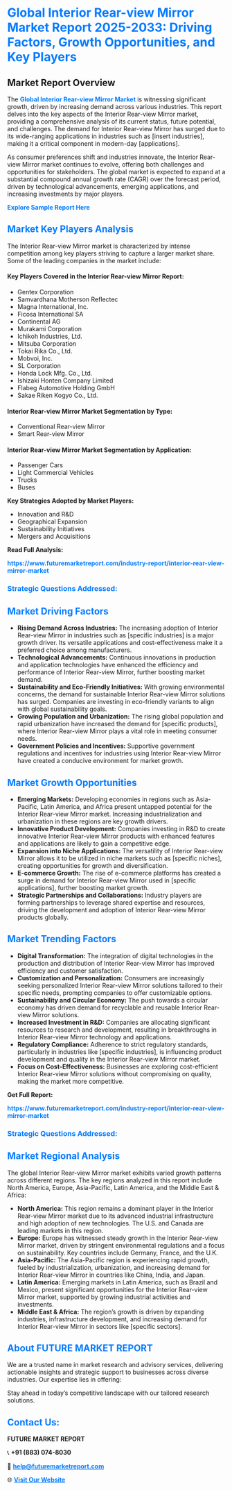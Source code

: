 <h1 style="color: #007BFF;">Global Interior Rear-view Mirror Market Report 2025-2033: Driving Factors, Growth Opportunities, and Key Players</h1>

<section id="overview">
<h2>Market Report Overview</h2>
<p>The <a href="https://www.futuremarketreport.com/industry-report/interior-rear-view-mirror-market" style="color: #007BFF; text-decoration: none;"><strong>Global Interior Rear-view Mirror Market</strong></a> is witnessing significant growth, driven by increasing demand across various industries. This report delves into the key aspects of the Interior Rear-view Mirror market, providing a comprehensive analysis of its current status, future potential, and challenges. The demand for Interior Rear-view Mirror has surged due to its wide-ranging applications in industries such as [insert industries], making it a critical component in modern-day [applications].</p>
<p>As consumer preferences shift and industries innovate, the Interior Rear-view Mirror market continues to evolve, offering both challenges and opportunities for stakeholders. The global market is expected to expand at a substantial compound annual growth rate (CAGR) over the forecast period, driven by technological advancements, emerging applications, and increasing investments by major players.</p>
</section>

<section id="overview">
<p><a href="https://www.futuremarketreport.com/request-sample/reportId=53831" style="color: #007BFF; text-decoration: none;"><strong>Explore Sample Report Here</strong></a></p>
</section>

<section id="key-players">
<h2 style="color: #007BFF;">Market Key Players Analysis</h2>
<p>The Interior Rear-view Mirror market is characterized by intense competition among key players striving to capture a larger market share. Some of the leading companies in the market include:</p>
<h4>Key Players Covered in the Interior Rear-view Mirror Report:</h4>
<ul><li>Gentex Corporation</li><li>Samvardhana Motherson Reflectec</li><li>Magna International, Inc.</li><li>Ficosa International SA</li><li>Continental AG</li><li>Murakami Corporation</li><li>Ichikoh Industries, Ltd.</li><li>Mitsuba Corporation</li><li>Tokai Rika Co., Ltd.</li><li>Mobvoi, Inc.</li><li>SL Corporation</li><li>Honda Lock Mfg. Co., Ltd.</li><li>Ishizaki Honten Company Limited</li><li>Flabeg Automotive Holding GmbH</li><li>Sakae Riken Kogyo Co., Ltd.</li></ul>
<h4>Interior Rear-view Mirror Market Segmentation by Type:</h4>
<ul><li>Conventional Rear-view Mirror</li><li>Smart Rear-view Mirror</li></ul>

<h4>Interior Rear-view Mirror Market Segmentation by Application:</h4>
<ul><li>Passenger Cars</li><li>Light Commercial Vehicles</li><li>Trucks</li><li>Buses</li></ul>
<p><strong>Key Strategies Adopted by Market Players:</strong></p>
<ul>
<li>Innovation and R&D</li>
<li>Geographical Expansion</li>
<li>Sustainability Initiatives</li>
<li>Mergers and Acquisitions</li>
</ul>
</section>

<section>
<p><strong>Read Full Analysis: </strong></p><a href="https://www.futuremarketreport.com/industry-report/interior-rear-view-mirror-market" style="color: #007BFF; text-decoration: none;"><strong>https://www.futuremarketreport.com/industry-report/interior-rear-view-mirror-market</strong></a>
<h3 style="color: #007BFF;">Strategic Questions Addressed:</h3>
</section>

<section id="driving-factors">
<h2 style="color: #007BFF;">Market Driving Factors</h2>
<ul>
<li><strong>Rising Demand Across Industries:</strong> The increasing adoption of Interior Rear-view Mirror in industries such as [specific industries] is a major growth driver. Its versatile applications and cost-effectiveness make it a preferred choice among manufacturers.</li>
<li><strong>Technological Advancements:</strong> Continuous innovations in production and application technologies have enhanced the efficiency and performance of Interior Rear-view Mirror, further boosting market demand.</li>
<li><strong>Sustainability and Eco-Friendly Initiatives:</strong> With growing environmental concerns, the demand for sustainable Interior Rear-view Mirror solutions has surged. Companies are investing in eco-friendly variants to align with global sustainability goals.</li>
<li><strong>Growing Population and Urbanization:</strong> The rising global population and rapid urbanization have increased the demand for [specific products], where Interior Rear-view Mirror plays a vital role in meeting consumer needs.</li>
<li><strong>Government Policies and Incentives:</strong> Supportive government regulations and incentives for industries using Interior Rear-view Mirror have created a conducive environment for market growth.</li>
</ul>
</section>

<section id="growth-opportunities">
<h2 style="color: #007BFF;">Market Growth Opportunities</h2>
<ul>
<li><strong>Emerging Markets:</strong> Developing economies in regions such as Asia-Pacific, Latin America, and Africa present untapped potential for the Interior Rear-view Mirror market. Increasing industrialization and urbanization in these regions are key growth drivers.</li>
<li><strong>Innovative Product Development:</strong> Companies investing in R&D to create innovative Interior Rear-view Mirror products with enhanced features and applications are likely to gain a competitive edge.</li>
<li><strong>Expansion into Niche Applications:</strong> The versatility of Interior Rear-view Mirror allows it to be utilized in niche markets such as [specific niches], creating opportunities for growth and diversification.</li>
<li><strong>E-commerce Growth:</strong> The rise of e-commerce platforms has created a surge in demand for Interior Rear-view Mirror used in [specific applications], further boosting market growth.</li>
<li><strong>Strategic Partnerships and Collaborations:</strong> Industry players are forming partnerships to leverage shared expertise and resources, driving the development and adoption of Interior Rear-view Mirror products globally.</li>
</ul>
</section>

<section id="trending-factors">
<h2 style="color: #007BFF;">Market Trending Factors</h2>
<ul>
<li><strong>Digital Transformation:</strong> The integration of digital technologies in the production and distribution of Interior Rear-view Mirror has improved efficiency and customer satisfaction.</li>
<li><strong>Customization and Personalization:</strong> Consumers are increasingly seeking personalized Interior Rear-view Mirror solutions tailored to their specific needs, prompting companies to offer customizable options.</li>
<li><strong>Sustainability and Circular Economy:</strong> The push towards a circular economy has driven demand for recyclable and reusable Interior Rear-view Mirror solutions.</li>
<li><strong>Increased Investment in R&D:</strong> Companies are allocating significant resources to research and development, resulting in breakthroughs in Interior Rear-view Mirror technology and applications.</li>
<li><strong>Regulatory Compliance:</strong> Adherence to strict regulatory standards, particularly in industries like [specific industries], is influencing product development and quality in the Interior Rear-view Mirror market.</li>
<li><strong>Focus on Cost-Effectiveness:</strong> Businesses are exploring cost-efficient Interior Rear-view Mirror solutions without compromising on quality, making the market more competitive.</li>
</ul>
</section>

<section>
<p><strong>Get Full Report: </strong></p><a href="https://www.futuremarketreport.com/industry-report/interior-rear-view-mirror-market" style="color: #007BFF; text-decoration: none;"><strong>https://www.futuremarketreport.com/industry-report/interior-rear-view-mirror-market</strong></a>
<h3 style="color: #007BFF;">Strategic Questions Addressed:</h3>
</section>


<section id="regional-analysis">
<h2 style="color: #007BFF;">Market Regional Analysis</h2>
<p>The global Interior Rear-view Mirror market exhibits varied growth patterns across different regions. The key regions analyzed in this report include North America, Europe, Asia-Pacific, Latin America, and the Middle East & Africa:</p>
<ul>
<li><strong>North America:</strong> This region remains a dominant player in the Interior Rear-view Mirror market due to its advanced industrial infrastructure and high adoption of new technologies. The U.S. and Canada are leading markets in this region.</li>
<li><strong>Europe:</strong> Europe has witnessed steady growth in the Interior Rear-view Mirror market, driven by stringent environmental regulations and a focus on sustainability. Key countries include Germany, France, and the U.K.</li>
<li><strong>Asia-Pacific:</strong> The Asia-Pacific region is experiencing rapid growth, fueled by industrialization, urbanization, and increasing demand for Interior Rear-view Mirror in countries like China, India, and Japan.</li>
<li><strong>Latin America:</strong> Emerging markets in Latin America, such as Brazil and Mexico, present significant opportunities for the Interior Rear-view Mirror market, supported by growing industrial activities and investments.</li>
<li><strong>Middle East & Africa:</strong> The region’s growth is driven by expanding industries, infrastructure development, and increasing demand for Interior Rear-view Mirror in sectors like [specific sectors].</li>
</ul>
</section>

<footer>
<h2 style="color: #007BFF;">About FUTURE MARKET REPORT</h2>
<p>We are a trusted name in market research and advisory services, delivering actionable insights and strategic support to businesses across diverse industries. Our expertise lies in offering:</p>

<p>Stay ahead in today’s competitive landscape with our tailored research solutions.</p>

<h2 style="color: #007BFF;">Contact Us:</h2>
<p><strong>FUTURE MARKET REPORT</strong></p>
<p>📞 <strong>+91 (883) 074-8030</strong></p>
<p>📧 <strong><a href="mailto:help@futuremarketreport.com" style="color: #007BFF;">help@futuremarketreport.com</a></strong></p>
<p>🌐 <strong><a href="https://www.futuremarketreport.com/" style="color: #007BFF;">Visit Our Website</a></strong></p>
</footer>